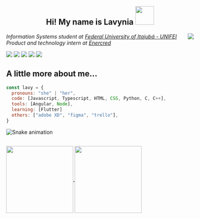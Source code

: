 <h2 align="center">Hi! My name is Lavynia <img src="https://static.wikia.nocookie.net/valorant/images/a/a1/Make_%27Em_Dance_Spray.gif/revision/latest/scale-to-width-down/250?cb=20210226202913" width="50"></h2>
<img align="right" src="https://media.tenor.com/images/8e7f7acc55980d621c34cad5815081f6/tenor.gif">
<p><em>Information Systems student at <a href="https://unifei.edu.br/">Federal University of Itajubá - UNIFEI</a></br>Product and technology intern at <a href="https://enercred.com.br/">Enercred</a>
</em></p>
<div>
<img src="https://img.shields.io/badge/lavy%20%233030-1793D1?logo=discord&logoColor=fff&style=for-the-badge">
<a href="https://instagram.com/lalaskka" target="_blank"><img src="https://img.shields.io/badge/-Instagram-%23E4405F?style=for-the-badge&logo=instagram&logoColor=white" target="_blank"></a>
<a href="https://www.twitch.tv/lalaskka" target="_blank"><img src="https://img.shields.io/badge/Twitch-9146FF?style=for-the-badge&logo=twitch&logoColor=white" target="_blank"></a>
<a href = "mailto:lavynia.oliveira@unifei.edu.br"><img src="https://img.shields.io/badge/Gmail-D14836?style=for-the-badge&logo=gmail&logoColor=white" target="_blank"></a>
<a href="https://www.linkedin.com/in/lavynia-de-oliveira-2b121322b/" target="_blank"><img src="https://img.shields.io/badge/-LinkedIn-%230077B5?style=for-the-badge&logo=linkedin&logoColor=white" target="_blank"></a>
</div>

## A little more about me...  

```javascript
const lavy = {
  pronouns: "she" | "her",
  code: [Javascript, Typescript, HTML, CSS, Python, C, C++],
  tools: [Angular, Node],
  learning: [Flutter]
  others: ["adobe XD", "figma", "trello"],
}
```
![Snake animation](https://github.com/lavyoliveira/lavyoliveira/blob/output/github-contribution-grid-snake.svg)
<h2></h2>
 <div>
<a href="https://github.com/lavyoliveira">
<img align="center" height="180em" src="https://github-readme-stats.vercel.app/api/top-langs/?username=lavyoliveira&layout=compact&langs_count=7&theme=dracula"/>
<img align="center" height="180em" src="https://github-readme-stats.vercel.app/api?username=lavyoliveira&show_icons=true&theme=dracula&include_all_commits=true&count_private=true"/>
</div>

